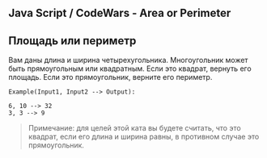 ## Java Script / CodeWars - Area or Perimeter ##

## Площадь или периметр

Вам даны длина и ширина четырехугольника. Многоугольник может быть прямоугольным или квадратным.
Если это квадрат, вернуть его площадь. Если это прямоугольник, верните его периметр.

```
Example(Input1, Input2 --> Output):

6, 10 --> 32
3, 3 --> 9

```
> Примечание: для целей этой ката вы будете считать, что это квадрат, если его длина и ширина равны, в противном случае это прямоугольник.